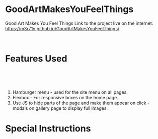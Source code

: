 # GoodArtMakesYouFeelThings

Good Art Makes You Feel Things
Link to the project live on the internet: https://m3r71n.github.io/GoodArtMakesYouFeelThings/
​
<!-- Write a brief description of your project here. What does it do? What kind of information does it have? -->
​
# Features Used
​
<!-- List the 3 optional features, or more if you used more, that you chose to use and where they are incorporated to help mentors find them. -->
​
1. Hamburger menu - used for the site menu on all pages.
2. Flexbox - For responsive boxes on the home page.
3. Use JS to hide parts of the page and make them appear on click - modals on gallery page to display full images.
​
# Special Instructions
​
<!-- Include any special instructions needed to run your project if it is anything more than just opening index.html. -->
​
​
​
​
<!-- Need help with markdown? Check out the following site for tips: https://guides.github.com/features/mastering-markdown/. You can delete all these comments afterwards if you want to. -->
